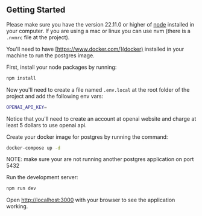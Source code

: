 ## Getting Started

Please make sure you have the version 22.11.0 or higher of [node](https://nodejs.org/en) installed in your computer.
If you are using a mac or linux you can use nvm (there is a `.nvmrc` file at the project).

You'll need to have [https://www.docker.com/](docker) installed in your machine to run the postgres image.

First, install your node packages by running:

```bash
npm install
```

Now you'll need to create a file named `.env.local` at the root folder of the project and add the following env vars:

```bash
OPENAI_API_KEY=
```

Notice that you'll need to create an account at openai website and charge at least 5 dollars to use openai api.

Create your docker image for postgres by running the command:

```bash
docker-compose up -d
```

NOTE: make sure your are not running another postgres application on port 5432

Run the development server:

```bash
npm run dev
```

Open [http://localhost:3000](http://localhost:3000) with your browser to see the application working.
